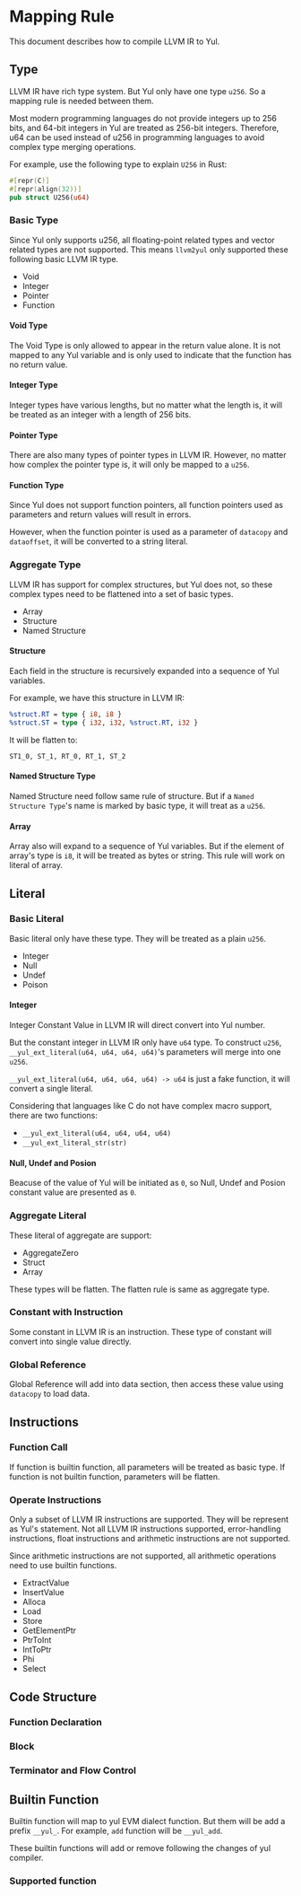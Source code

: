 # Mapping Rule

This document describes how to compile LLVM IR to Yul.

## Type

LLVM IR have rich type system. But Yul only have one type `u256`. So a mapping rule is needed between them.

Most modern programming languages ​​do not provide integers up to 256 bits, and 64-bit integers in Yul are treated as 256-bit integers. Therefore, u64 can be used instead of u256 in programming languages ​​to avoid complex type merging operations.

For example, use the following type to explain `U256` in Rust:

```rust
#[repr(C)]
#[repr(align(32))]
pub struct U256(u64)
```

### Basic Type

Since Yul only supports u256, all floating-point related types and vector related types are not supported. This means `llvm2yul` only supported these following basic LLVM IR type.

- Void
- Integer
- Pointer
- Function

#### Void Type

The Void Type is only allowed to appear in the return value alone. It is not mapped to any Yul variable and is only used to indicate that the function has no return value.

#### Integer Type

Integer types have various lengths, but no matter what the length is, it will be treated as an integer with a length of 256 bits.

#### Pointer Type

There are also many types of pointer types in LLVM IR. However, no matter how complex the pointer type is, it will only be mapped to a `u256`.

#### Function Type

Since Yul does not support function pointers, all function pointers used as parameters and return values ​​will result in errors.

However, when the function pointer is used as a parameter of `datacopy` and `dataoffset`, it will be converted to a string literal.

### Aggregate Type

LLVM IR has support for complex structures, but Yul does not, so these complex types need to be flattened into a set of basic types.

- Array
- Structure
- Named Structure

#### Structure

Each field in the structure is recursively expanded into a sequence of Yul variables.

For example, we have this structure in LLVM IR:

```llvm
%struct.RT = type { i8, i8 }
%struct.ST = type { i32, i32, %struct.RT, i32 }
```

It will be flatten to:

```
ST1_0, ST_1, RT_0, RT_1, ST_2
```

#### Named Structure Type

Named Structure need follow same rule of structure. But if a `Named Structure Type`'s name is marked by basic type, it will treat as a `u256`.

#### Array

Array also will expand to a sequence of Yul variables. But if the element of array's type is `i8`, it will be treated as bytes or string. This rule will work on literal of array.

## Literal

### Basic Literal

Basic literal only have these type. They will be treated as a plain `u256`.

- Integer
- Null
- Undef
- Poison

#### Integer

Integer Constant Value in LLVM IR will direct convert into Yul number. 

But the constant integer in LLVM IR only have `u64` type. To construct `u256`, `__yul_ext_literal(u64, u64, u64, u64)`'s parameters will merge into one `u256`.

`__yul_ext_literal(u64, u64, u64, u64) -> u64` is just a fake function, it will convert a single literal.

Considering that languages ​​like C do not have complex macro support, there are two functions:

- `__yul_ext_literal(u64, u64, u64, u64)`
- `__yul_ext_literal_str(str)`

#### Null, Undef and Posion

Beacuse of the value of Yul will be initiated as `0`, so Null, Undef and Posion constant value are presented as `0`.

### Aggregate Literal

These literal of aggregate are support:

- AggregateZero
- Struct
- Array

These types will be flatten. The flatten rule is same as aggregate type.

### Constant with Instruction

Some constant in LLVM IR is an instruction. These type of constant will convert into single value directly.

### Global Reference

Global Reference will add into data section, then access these value using `datacopy` to load data.

## Instructions

### Function Call

If function is builtin function, all parameters will be treated as basic type. If function is not builtin function, parameters will be flatten.

### Operate Instructions

Only a subset of LLVM IR instructions are supported. They will be represent as Yul's statement. Not all LLVM IR instructions supported, error-handling instructions, float instructions and arithmetic instructions are not supported.

Since arithmetic instructions are not supported, all arithmetic operations need to use builtin functions.

- ExtractValue
- InsertValue
- Alloca
- Load
- Store
- GetElementPtr
- PtrToInt
- IntToPtr
- Phi
- Select

## Code Structure

### Function Declaration

### Block

### Terminator and Flow Control

## Builtin Function

Builtin function will map to yul EVM dialect function. But them will be add a prefix `__yul_`. For example, `add` function will be `__yul_add`.

These builtin functions will add or remove following the changes of yul compiler.

### Supported function
